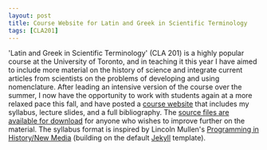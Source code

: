 ```yaml
---
layout: post
title: Course Website for Latin and Greek in Scientific Terminology
tags: [CLA201]
---
```


'Latin and Greek in Scientific Terminology' (CLA 201) is a highly popular course at the University of Toronto, and in teaching it this year I have aimed to include more material on the history of science and integrate current articles from scientists on the problems of developing and using nomenclature. After leading an intensive version of the course over the summer, I now have the opportunity to work with students again at a more relaxed pace this fall, and have posted a [course website](http://andrewdunning.ca/latin-greek-scientific-terminology/) that includes my syllabus, lecture slides, and a full bibliography. The [source files are available for download](https://github.com/adunning/latin-greek-scientific-terminology) for anyone who wishes to improve further on the material. The syllabus format is inspired by Lincoln Mullen's [Programming in History/New Media](http://lincolnmullen.com/courses/clio3.2014/) (building on the default [Jekyll](http://jekyllrb.com) template).